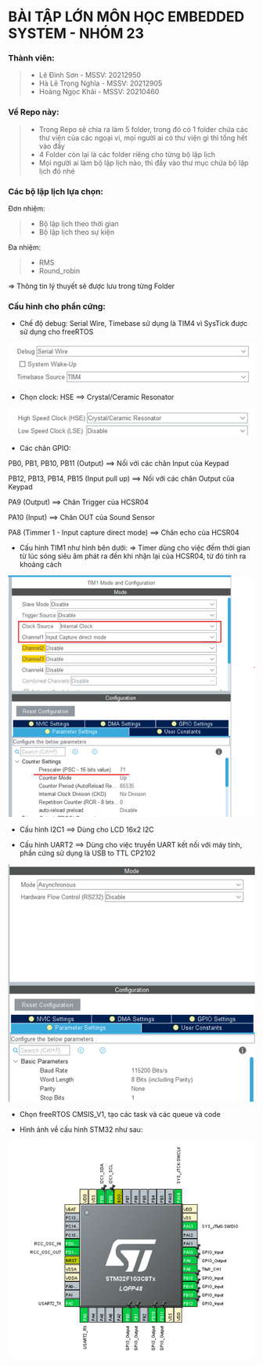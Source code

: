 # BÀI TẬP LỚN MÔN HỌC EMBEDDED SYSTEM - NHÓM 23

### Thành viên:

> - Lê Đình Sơn - MSSV: 20212950
> - Hà Lê Trọng Nghĩa - MSSV: 20212905
> - Hoàng Ngọc Khải - MSSV: 20210460

### Về Repo này:

> - Trong Repo sẽ chia ra làm 5 folder, trong đó có 1 folder chứa các thư viện của các ngoại vi, mọi người ai có thư viện gì thì tống hết vào đấy
> - 4 Folder còn lại là các folder riêng cho từng bộ lập lịch
> - Mọi người ai làm bộ lập lịch nào, thì đẩy vào thư mục chứa bộ lập lịch đó nhé

### Các bộ lập lịch lựa chọn:

Đơn nhiệm:

> - Bộ lập lịch theo thời gian
> - Bộ lập lịch theo sự kiện

Đa nhiệm:

> - RMS
> - Round_robin

=> Thông tin lý thuyết sẽ được lưu trong từng Folder

### Cấu hình cho phần cứng:

- Chế độ debug: Serial Wire, Timebase sử dụng là TIM4 vì SysTick được sử dụng cho freeRTOS

<img src="./img/Cau_hinh_1.png" alt="cấu hình chế độ debug">

- Chọn clock: HSE ==> Crystal/Ceramic Resonator

<img src="./img/cau_hinh_2.png" alt="cấu hình clock">

- Các chân GPIO:

PB0, PB1, PB10, PB11 (Output) ==> Nối với các chân Input của Keypad

PB12, PB13, PB14, PB15 (Input pull up) ==> Nối với các chân Output của Keypad

PA9 (Output) ==> Chân Trigger của HCSR04

PA10 (Input) ==> Chân OUT của Sound Sensor

PA8 (Timmer 1 - Input capture direct mode) ==> Chân echo của HCSR04

- Cấu hình TIM1 như hình bên dưới: => Timer dùng cho việc đếm thời gian từ lúc sóng siêu âm phát ra đến khi nhận lại của HCSR04, từ đó tính ra khoảng cách

<img src="./img/cau_hinh_3.png" alt="cấu hình Timer">

- Cấu hình I2C1 ==> Dùng cho LCD 16x2 I2C

- Cấu hình UART2 ==> Dùng cho việc truyền UART kết nối với máy tính, phần cứng sử dụng là USB to TTL CP2102

<img src="./img/cau_hinh_4.png" alt="cấu hình UART">

- Chọn freeRTOS CMSIS_V1, tạo các task và các queue và code

- Hình ảnh về cấu hình STM32 như sau:

<img src="./img/cau_hinh_5.png" alt="cấu hình stm32">
